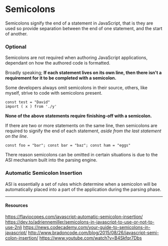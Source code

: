 # Semicolons

Semicolons signify the end of a statement in JavaScript, that is they are used so provide separation between the end of one statement, and the start of another.

### Optional

Semicolons are not required when authoring JavaScript applications, dependant on how the authored code is formatted.

Broadly speaking; **If each statement lives on its own line, then there isn't a requirement for it to be completed with a semicolon.**

Some developers always omit semicolons in their source, others, like myself, strive to code with semicolons present.

```
const test = "David"
import ( x ) from './y'
```

**None of the above statements require finishing-off with a semicolon.**

If there are two or more statements on the same line, then semicolons are required to signify the end of each statement, _aside from the last statement on the line_.

```
const foo = "bar"; const bar = "baz"; const ham = "eggs"
```

There reason semicolons can be omitted in certain situations is due to the ASI mechanism built into the parsing engine.

### Automatic Semicolon Insertion

ASI is essentially a set of rules which determine when a semicolon will be automatically placed into a part of the application during the parsing phase.

---

#### **Resources**

https://flaviocopes.com/javascript-automatic-semicolon-insertion/
https://dev.to/adriennemiller/semicolons-in-javascript-to-use-or-not-to-use-2nli
https://news.codecademy.com/your-guide-to-semicolons-in-javascript/
http://www.bradoncode.com/blog/2015/08/26/javascript-semi-colon-insertion/
https://www.youtube.com/watch?v=B4Skfqr7Dbs
